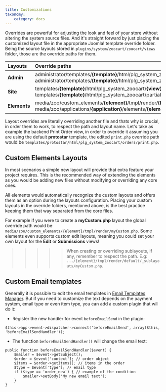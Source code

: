 ```yaml
---
title: Customizations
taxonomy:
    category: docs
---
```


Overrides are powerful for adjusting the look and feel of your store without altering the system source files. And it's straight forward by just placing the customized layout file in the appropriate Joomla! template override folder. Being the source layouts stored in `plugins/system/zoocart/zoocart/views` folder, those are the override paths for them.

| Layouts | Override paths |
| :---------- | :---------- |
| **Admin** | administrator/templates/**{template}**/html/plg_system_zoocart/**{view}**/**{layout}**.php <br /> administrator/templates/**{template}**/html/plg_system_zoocart/partials/**{layout}**.php|
| **Site**  | templates/**{template}**/html/plg_system_zoocart/**{view}**/**{layout}**.php <br /> templates/**{template}**/html/plg_system_zoocart/partials/**{layout}**.php |
| **Elements**  | media/zoo/custom_elements/**{element}**/tmpl/render/**{layout}**.php <br /> media/zoo/applications/**{application}**/elements/**{element}**/tmpl/render/**{layout}**.php |

Layout overrides are literally overriding another file and thats why is crucial, in order them to work, to respect the path and layout name. Let's take as example the backend Print Order view, in order to override it assuming you are using the default **protostar** template, the edited `print.php` override path would be `templates/protostar/html/plg_system_zoocart/orders/print.php`.

## Custom Elements Layouts

In most scenarios a simple new layout will provide that extra feature your project requires. This is the recommended way of extending the elements as you would be adding new files without modifying or overriding any core ones.

All elements would automatically recognize the custom layouts and offers them as an option during the layouts configuration. Placing your custom layouts in the override folders, mentioned above, is the best practice keeping them that way separated from the core files.

For example if you were to create a **myCustom.php** layout the global override path would be `media/zoo/custom_elements/{element}/tmpl/render/myCustom.php`. Some elements even supports custom edit layouts, meaning you could set your own layout for the **Edit** or **Submissions** views!

>>>>> When creating or overriding sublayouts, if any, remember to respect the path. E.g: `.../{element}/tmpl/render/default/_sublayouts/myCustom.php`.

## Custom Email templates

Generally it is possible to edit the email templates in [Email Templates Manager](/extensions/zoocart/basics/settings#email-templates-manager). 
But if you need to customize the text depends on the payment system, email type or even item type, you can add a custom plugin that will do it:

- Register the new handler for event `beforeEmailSend` in the plugin:
```
$this->app->event->dispatcher->connect('beforeEmailSend', array($this, 'beforeEmailSendHandler'));
```
- The function `beforeEmailSendHandler()` will change the email text:
```
public function beforeEmailSendHandler($event) {
    $mailer = $event->getSubject();
    $order = $event['context']; // order object
    $items = $order->getItems(); // items in the order
    $type = $event['type']; // email type
    if ($type == 'order_new') { // example of the condition
        $mailer->setBody('My new email text');
    }
}
```